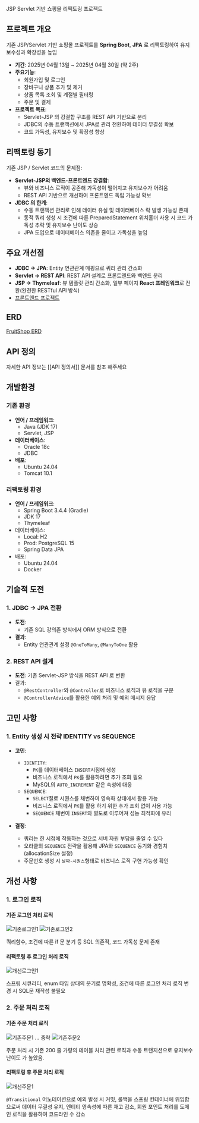 
JSP Servlet 기반 쇼핑몰 리팩토링 프로젝트

## 프로젝트 개요
기존 JSP/Servlet 기반 쇼핑몰 프로젝트를 **Spring Boot**, **JPA** 로 리팩토링하여 유지보수성과 확장성을 높임

- **기간**: 2025년 04월 13일 ~ 2025년 04월 30일 (약 2주)
- **주요기능**:
	- 회원가입 및 로그인
	- 장바구니 상품 추가 및 제거
	- 상품 목록 조회 및 계절별 필터링
	- 주문 및 결제
- **프로젝트 목표**:
	- Servlet-JSP 의 강결합 구조를 REST API 기반으로 분리
	- JDBC의 수동 트랜잭션에서 JPA로 관리 전환하여 데이터 무결성 확보
	- 코드 가독성, 유지보수 및 확장성 향상

## 리팩토링 동기
기존 JSP / Servlet 코드의 문제점:

- **Servlet-JSP의 백엔드-프론트엔드 강결합**:
	- 뷰와 비즈니스 로직이 공존해 가독성이 떨어지고 유지보수가 어려움
	- REST API 기반으로 개선하여 프론트엔드 독립 가능성 확보
- **JDBC 의 한계**:
	- 수동 트랜잭션 관리로 인해 데이터 유실 및 데이터베이스 락 발생 가능성 존재
	- 동적 쿼리 생성 시 조건에 따른 PreparedStatement 위치홀더 사용 시 코드 가독성 추락 및 유지보수 난이도 상승
	- JPA 도입으로 데이터베이스 의존을 줄이고 가독성을 높임


## 주요 개선점

- **JDBC → JPA**: Entity 연관관계 매핑으로 쿼리 관리 간소화
- **Servlet → REST API**: REST API 설계로 프론트엔드와 백엔드 분리
- **JSP → Thymeleaf**: 뷰 템플릿 관리 간소화, 일부 페이지 **React 프레임워크**로 전환(완전한 RESTful API 방식)
- [프론트엔드 프로젝트](https://github.com/woonmo/refruitshop_front)

## ERD

[FruitShop ERD](https://www.erdcloud.com/d/7S9xt8SMDxY87zEFz)

## API 정의
자세한 API 정보는 [[API 정의서]] 문서를 참조 해주세요

##  개발환경
### 기존 환경
- **언어 / 프레임워크**:
	- Java (JDK 17)
	- Servlet, JSP
- **데이터베이스**:
	- Oracle 18c
	- JDBC
- **배포**:
	- Ubuntu 24.04
	- Tomcat 10.1
### 리팩토링 환경
- **언어 / 프레임워크**:
	- Spring Boot 3.4.4 (Gradle)
	- JDK 17
	- Thymeleaf
- 데이터베이스:
	- Local: H2
	- Prod: PostgreSQL 15
	- Spring Data JPA
- 배포:
	- Ubuntu 24.04
	- Docker


## 기술적 도전
### 1. JDBC → JPA 전환
- **도전**:
	- 기존 SQL 강의존 방식에서 ORM 방식으로 전환
- **결과**:
	- Entity 연관관계 설정 `@OneToMany`, `@ManyToOne` 활용

### 2. REST API 설계
- **도전**: 기존 Servlet-JSP 방식을 REST API 로 변환
- 결과:
	- `@RestController`와 `@Controller`로 비즈니스 로직과 뷰 로직을 구분
	- `@ControllerAdvice`를 활용한 예외 처리 및 예외 메시지 응답


## 고민 사항

### 1. Entity 생성 시 전략 IDENTITY vs SEQUENCE
- **고민**:
	- `IDENTITY`:
		- `PK`를 데이터베이스 `INSERT`시점에 생성
		- 비즈니스 로직에서 `PK`를 활용하려면 추가 조회 필요
		- MySQL의 `AUTO_INCREMENT` 같은 속성에 대응
	- `SEQUENCE`:
		- `SELECT`절로 시퀀스를 채번하여 영속화 상태에서 활용 가능
		- 비즈니스 로직에서 `PK`를 활용 하기 위한 추가 조회 없이 사용 가능
		- `SEQUENCE` 채번이 `INSERT`와 별도로 이루어져 성능 최적화에 유리

- **결정**:
	- 쿼리는 한 시점에 작동하는 것으로 서버 자원 부담을 줄일 수 있다
	- 오라클의 `SEQUENCE` 전략을 활용해 JPA와 `SEQUENCE` 동기화 경험치 (allocationSize 설정)
	- 주문번호 생성 시 `날짜-시퀀스`형태로 비즈니스 로직 구현 가능성 확인



## 개선 사항
### 1. 로그인 로직

#### 기존 로그인 처리 로직

![기존로그인1](docs/images/asisLogin1.png)
![기존로그인2](docs/images/asisLogin2.png)


쿼리함수, 조건에 따른 if 문 분기 등 SQL 의존적, 코드 가독성 문제 존재

#### 리팩토링 후 로그인 처리 로직

![개선로그인1](docs/images/tobeLogin.png)

스프링 시큐리티, enum 타입 상태의 분기로 명확성, 조건에 따른 로그인 처리 로직 변경 시 SQL문 재작성 불필요


### 2. 주문 처리 로직

#### 기존 주문 처리 로직

![기존주문1](docs/images/asisOrder1.png)
... 중략
![기존주문2](docs/images/asisOrder2.png)

주문 처리 시 기존 200 줄 가량의 테이블 처리 관련 로직과 수동 트랜지션으로 유지보수 난이도 가 높았음.

#### 리팩토링 후 주문 처리 로직

![개선주문1](docs/images/tobeOrder.png)

`@Transitional` 어노테이션으로 예외 발생 시 커밋, 롤백을 스프링 컨테이너에 위임함으로써 데이터 무결성 유지, 엔티티 영속성에 따른 재고 감소, 회원 포인트 처리를 도메인 로직을 활용하여 코드라인 수 감소



